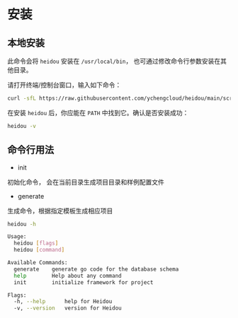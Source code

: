 # 安装

## 本地安装

此命令会将 `heidou` 安装在 `/usr/local/bin`， 也可通过修改命令行参数安装在其他目录。

请打开终端/控制台窗口，输入如下命令：

```bash
curl -sfL https://raw.githubusercontent.com/ychengcloud/heidou/main/scripts/install.sh | sh -s -- -b /usr/local/bin
```

在安装 `heidou` 后，你应能在 `PATH` 中找到它。确认是否安装成功：

```bash
heidou -v
```

## 命令行用法

- init

初始化命令， 会在当前目录生成项目目录和样例配置文件

- generate

生成命令，根据指定模板生成相应项目

```bash
heidou -h

Usage:
  heidou [flags]
  heidou [command]

Available Commands:
  generate    generate go code for the database schema
  help        Help about any command
  init        initialize framework for project

Flags:
  -h, --help      help for Heidou
  -v, --version   version for Heidou
```
